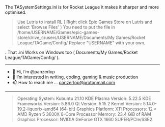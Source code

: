 The TASystemSettings.ini is for Rocket League it makes it sharper and more optimised. 

> Use Lutris to install RL ( Right click Epic Games Store on Lutris and select 'Browse Files' ) You need to put the file in /home/USERNAME/Games/epic-games-store/drive_c/users/USERNAME/Documents/My Games/Rocket League/TAGame/Config/
Replace "USERNAME" with your own.

. That .ini Works on Windows too ( Documents/My Games/Rocket League/TAGame/Config/ ).

_________________________________________________________________
- 👋 Hi, I’m @panzerlop
- 👀 I’m interested in writing, coding, gaming & music production
- 📫 How to reach me ... panzerlop@protonmail.com

_________________________________________________________________


> Operating System: Kubuntu 21.10
KDE Plasma Version: 5.22.5
KDE Frameworks Version: 5.86.0
Qt Version: 5.15.2
Kernel Version: 5.14.0-19.2-liquorix-amd64 (64-bit)
Graphics Platform: X11
Processors: 12 × AMD Ryzen 5 3600X 6-Core Processor
Memory: 23.4 GiB of RAM
Graphics Processor: NVIDIA GeForce GTX 1660 SUPER/PCIe/SSE2
